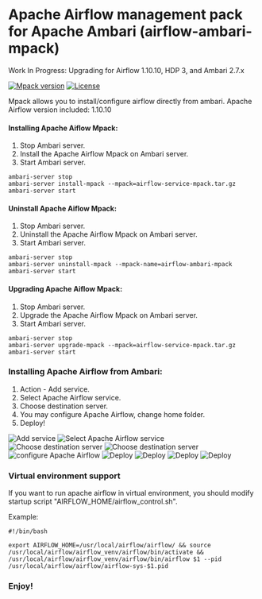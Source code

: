 # Apache Airflow management pack for Apache Ambari (airflow-ambari-mpack)

Work In Progress:  Upgrading for Airflow 1.10.10, HDP 3, and Ambari 2.7.x

[![Mpack version](https://img.shields.io/badge/Mpack%20version-1.5.4-brightgreen.svg)](https://github.com/miho120/ambari-airflow-mpack)
[![License](http://img.shields.io/:license-Apache%202-blue.svg)](http://www.apache.org/licenses/LICENSE-2.0.txt)

Mpack allows you to install/configure airflow directly from ambari.
Apache Airflow version included: 1.10.10

#### Installing Apache Aiflow Mpack:
1. Stop Ambari server.
2. Install the Apache Airflow Mpack on Ambari server.
3. Start Ambari server.

```
ambari-server stop
ambari-server install-mpack --mpack=airflow-service-mpack.tar.gz
ambari-server start
```
#### Uninstall Apache Aiflow Mpack:
1. Stop Ambari server.
2. Uninstall the Apache Airflow Mpack on Ambari server.
3. Start Ambari server.

```
ambari-server stop
ambari-server uninstall-mpack --mpack-name=airflow-ambari-mpack
ambari-server start
```

#### Upgrading Apache Aiflow Mpack:
1. Stop Ambari server.
2. Upgrade the Apache Airflow Mpack on Ambari server.
3. Start Ambari server.

```
ambari-server stop
ambari-server upgrade-mpack --mpack=airflow-service-mpack.tar.gz
ambari-server start
```

### Installing Apache Airflow from Ambari:
1. Action - Add service.
2. Select Apache Airflow service.
3. Choose destination server.
4. You may configure Apache Airflow, change home folder.
5. Deploy!

![Add service](https://github.com/miho120/ambari-airflow-mpack/blob/master/Screenshots/1.PNG)
![Select Apache Airflow service](https://github.com/miho120/ambari-airflow-mpack/blob/master/Screenshots/2.PNG)
![Choose destination server](https://github.com/miho120/ambari-airflow-mpack/blob/master/Screenshots/3.PNG)
![Choose destination server](https://github.com/miho120/ambari-airflow-mpack/blob/master/Screenshots/3-1.PNG)
![configure Apache Airflow](https://github.com/miho120/ambari-airflow-mpack/blob/master/Screenshots/4.PNG)
![Deploy](https://github.com/miho120/ambari-airflow-mpack/blob/master/Screenshots/5.PNG)
![Deploy](https://github.com/miho120/ambari-airflow-mpack/blob/master/Screenshots/6.PNG)
![Deploy](https://github.com/miho120/ambari-airflow-mpack/blob/master/Screenshots/8.PNG)
![Deploy](https://github.com/miho120/ambari-airflow-mpack/blob/master/Screenshots/10.PNG)

### Virtual environment support
If you want to run apache airflow in virtual environment, you should modify startup script "AIRFLOW_HOME/airflow_control.sh".

Example:
```
#!/bin/bash

export AIRFLOW_HOME=/usr/local/airflow/airflow/ && source /usr/local/airflow/airflow_venv/airflow/bin/activate && /usr/local/airflow/airflow_venv/airflow/bin/airflow $1 --pid /usr/local/airflow/airflow/airflow-sys-$1.pid
```

### Enjoy!
